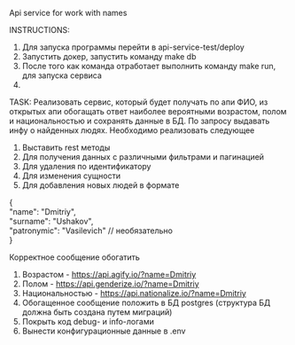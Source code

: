 Api service for work with names

INSTRUCTIONS:
1. Для запуска программы перейти в api-service-test/deploy
2. Запустить докер, запустить команду make db
3. После того как команда отработает выполнить команду make run, для запуска сервиса
4. 

TASK:
Реализовать сервис, который будет получать по апи ФИО, из открытых апи обогащать
ответ наиболее вероятными возрастом, полом и национальностью и сохранять данные в
БД. По запросу выдавать инфу о найденных людях. Необходимо реализовать следующее
1. Выставить rest методы
2. Для получения данных с различными фильтрами и пагинацией
3. Для удаления по идентификатору 
4. Для изменения сущности
5. Для добавления новых людей в формате


{  
    "name": "Dmitriy",  
    "surname": "Ushakov",  
    "patronymic": "Vasilevich" // необязательно  
}

Корректное сообщение обогатить 
1. Возрастом - https://api.agify.io/?name=Dmitriy
2. Полом - https://api.genderize.io/?name=Dmitriy
3. Национальностью - https://api.nationalize.io/?name=Dmitriy
4. Обогащенное сообщение положить в БД postgres (структура БД должна быть создана
путем миграций)
5. Покрыть код debug- и info-логами 
6. Вынести конфигурационные данные в .env